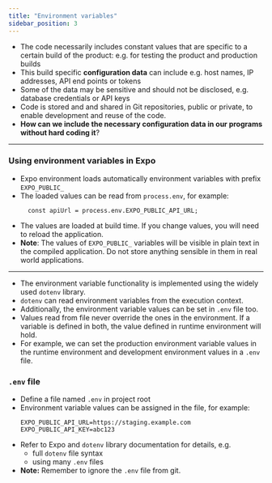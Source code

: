 ```yaml
---
title: "Environment variables"
sidebar_position: 3
---
```

- The code necessarily includes constant values that are specific to a certain build of the product: e.g. for testing the product and production builds
- This build specific __configuration data__ can include e.g. host names, IP addresses, API end points or tokens
- Some of the data may be sensitive and should not be disclosed, e.g. database credentials or API keys
- Code is stored and and shared in Git repositories, public or private, to enable development and reuse of the code. 
- __How can we include the necessary configuration data in our programs without hard coding it__?
---
### Using environment variables in Expo
- Expo environment loads automatically environment variables with prefix `EXPO_PUBLIC_`
- The loaded values can be read from `process.env`, for example:
  ```
    const apiUrl = process.env.EXPO_PUBLIC_API_URL;
  ```
- The values are loaded at build time. If you change values, you will need to reload the application.
- __Note__: The values of `EXPO_PUBLIC_` variables will be visible in plain text in the compiled application. Do not store anything sensible in them in real world applications.
---
- The environment variable functionality is implemented using the widely used `dotenv` library.
-  `dotenv` can read environment variables from the execution context. 
- Additionally, the environment variable values can be set in `.env` file too. 
- Values read from file never override the ones in the environment. If a variable is defined in both, the value defined in runtime environment will hold.
- For example, we can set the production environment variable values in the runtime environment and development environment values in a `.env` file.
### `.env` file
- Define a file named `.env` in project root
- Environment variable values can be assigned in the file, for example:
  ```
  EXPO_PUBLIC_API_URL=https://staging.example.com
  EXPO_PUBLIC_API_KEY=abc123
  ```
- Refer to Expo and `dotenv` library documentation for details, e.g.
  - full `dotenv` file syntax
  - using many `.env` files
- __Note:__ Remember to ignore the `.env` file from git.
